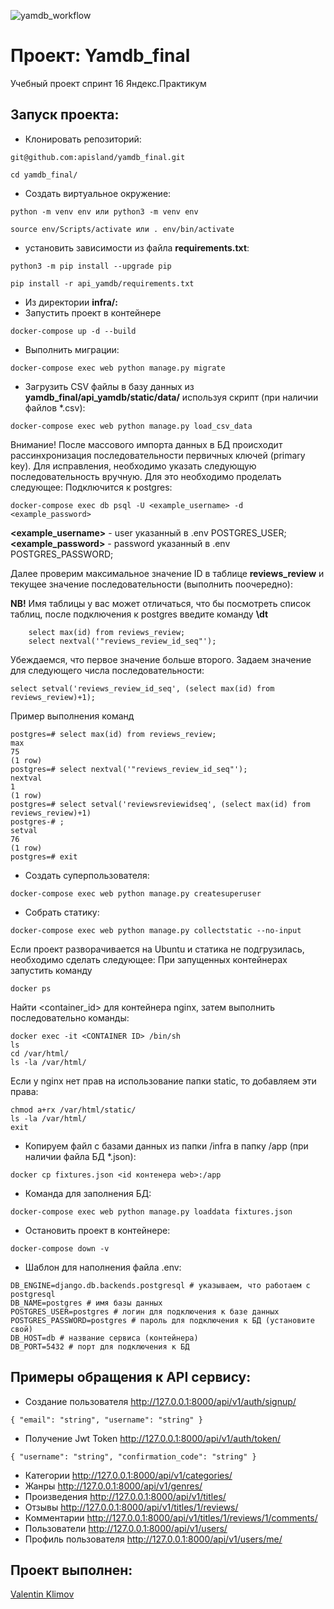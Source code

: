 ![yamdb_workflow](https://github.com/apisland/yamdb_final/actions/workflows/yamdb_workflow.yml/badge.svg)

# Проект: Yamdb_final
Учебный проект спринт 16 Яндекс.Практикум


## Запуск проекта:
- Клонировать репозиторий:
```
git@github.com:apisland/yamdb_final.git
```
```
cd yamdb_final/
```
- Создать виртуальное окружение:
```
python -m venv env или python3 -m venv env
```
```
source env/Scripts/activate или . env/bin/activate
```
- установить зависимости из файла **requirements.txt**:
```
python3 -m pip install --upgrade pip
```
```
pip install -r api_yamdb/requirements.txt
```

- Из директории **infra/:**
-  Запустить проект в контейнере
```
docker-compose up -d --build
```
- Выполнить миграции:
```
docker-compose exec web python manage.py migrate
```
- Загрузить CSV файлы в базу данных из __yamdb_final/api_yamdb/static/data/__ используя скрипт (при наличии файлов *.csv):
```
docker-compose exec web python manage.py load_csv_data
```
Внимание! После массового импорта данных в БД происходит
рассинхронизация последовательности первичных ключей (primary key).
Для исправления, необходимо указать следующую последовательность вручную.
Для это необходимо проделать следующее:
Подключится к postgres:
```
docker-compose exec db psql -U <example_username> -d <example_password>
```
**<example_username>** - user указанный в .env POSTGRES_USER;
**<example_password>** - password указанный в .env POSTGRES_PASSWORD;

Далее проверим максимальное значение ID в таблице **reviews_review** и
текущее значение последовательности (выполнить поочередно):

**NB!** Имя таблицы у вас может отличаться, что бы посмотреть список таблиц,
после подключения к postgres введите команду **\dt**
```
	select max(id) from reviews_review;
	select nextval('"reviews_review_id_seq"');
```
Убеждаемся, что первое значение больше второго. Задаем значение
для следующего числа последовательности:
```
select setval('reviews_review_id_seq', (select max(id) from reviews_review)+1);
```
Пример выполнения команд
```
postgres=# select max(id) from reviews_review;
max
75
(1 row)
postgres=# select nextval('"reviews_review_id_seq"');
nextval
1
(1 row)
postgres=# select setval('reviewsreviewidseq', (select max(id) from reviews_review)+1)
postgres-# ;
setval
76
(1 row)
postgres=# exit
```

- Создать суперпользователя:
```
docker-compose exec web python manage.py createsuperuser
```
- Собрать статику:
```
docker-compose exec web python manage.py collectstatic --no-input
```
Если проект разворачивается на Ubuntu и статика не подгрузилась,
необходимо сделать следующее:
При запущенных контейнерах запустить команду
```
docker ps
```
Найти <container_id> для контейнера nginx, затем выполнить последовательно команды:
```
docker exec -it <CONTAINER ID> /bin/sh
ls
cd /var/html/
ls -la /var/html/
```
Если у nginx нет прав на использование папки static, то добавляем эти права:
```
chmod a+rx /var/html/static/
ls -la /var/html/
exit
```
- Копируем файл с базами данных из папки /infra в папку /app (при наличии файла БД *.json):
```
docker cp fixtures.json <id контенера web>:/app
```
- Команда для заполнения БД:
```
docker-compose exec web python manage.py loaddata fixtures.json
```
- Остановить проект в контейнере:
```
docker-compose down -v
```
- Шаблон для наполнения файла .env:
```
DB_ENGINE=django.db.backends.postgresql # указываем, что работаем с postgresql
DB_NAME=postgres # имя базы данных
POSTGRES_USER=postgres # логин для подключения к базе данных
POSTGRES_PASSWORD=postgres # пароль для подключения к БД (установите свой)
DB_HOST=db # название сервиса (контейнера)
DB_PORT=5432 # порт для подключения к БД
```
## Примеры обращения к API сервису:
- Создание пользователя        http://127.0.0.1:8000/api/v1/auth/signup/
```
{ "email": "string", "username": "string" }
```
- Получение Jwt Token      http://127.0.0.1:8000/api/v1/auth/token/
```
{ "username": "string", "confirmation_code": "string" }
```
- Категории                 http://127.0.0.1:8000/api/v1/categories/
- Жанры                     http://127.0.0.1:8000/api/v1/genres/
- Произведения              http://127.0.0.1:8000/api/v1/titles/
- Отзывы                    http://127.0.0.1:8000/api/v1/titles/1/reviews/
- Комментарии               http://127.0.0.1:8000/api/v1/titles/1/reviews/1/comments/
- Пользователи              http://127.0.0.1:8000/api/v1/users/
- Профиль пользователя      http://127.0.0.1:8000/api/v1/users/me/

## Проект выполнен:
[Valentin Klimov](https://github.com/apisland)